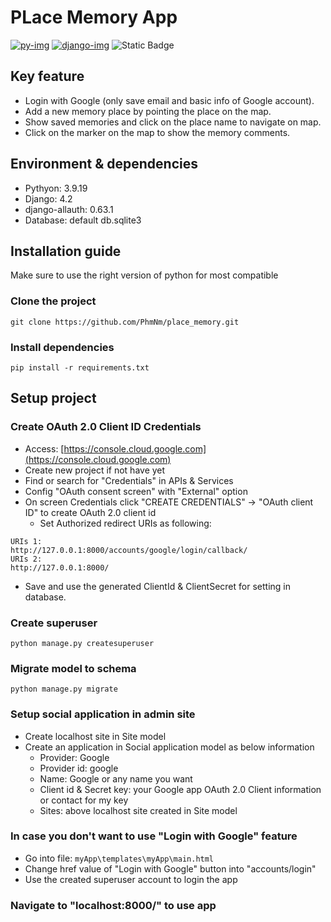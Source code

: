 # PLace Memory App
[![py-img]][py-url]
[![django-img]][django-url]
![Static Badge](https://img.shields.io/badge/django--allauth-0.63.1-brightgreen)

## Key feature

- Login with Google (only save email and basic info of Google account).
- Add a new memory place by pointing the place on the map.
- Show saved memories and click on the place name to navigate on map.
- Click on the marker on the map to show the memory comments.

## Environment & dependencies

- Pythyon: 3.9.19
- Django: 4.2
- django-allauth: 0.63.1
- Database: default db.sqlite3

## Installation guide

Make sure to use the right version of python for most compatible

### Clone the project

```terminal
git clone https://github.com/PhmNm/place_memory.git
```

### Install dependencies

```terminal
pip install -r requirements.txt
```

## Setup project

### Create OAuth 2.0 Client ID Credentials

- Access: [https://console.cloud.google.com](https://console.cloud.google.com)
- Create new project if not have yet
- Find or search for "Credentials" in APIs & Services
- Config "OAuth consent screen" with "External" option
- On screen Credentials click "CREATE CREDENTIALS" -> "OAuth client ID" to create OAuth 2.0 client id
  - Set Authorized redirect URIs as following:

```code
URIs 1:
http://127.0.0.1:8000/accounts/google/login/callback/
URIs 2:
http://127.0.0.1:8000/
```

- Save and use the generated ClientId & ClientSecret for setting in database.

### Create superuser

```terminal
python manage.py createsuperuser
```

### Migrate model to schema

```terminal
python manage.py migrate
```

### Setup social application in admin site

- Create localhost site in Site model
- Create an application in Social application model as below information
  - Provider: Google
  - Provider id: google
  - Name: Google or any name you want
  - Client id & Secret key: your Google app OAuth 2.0 Client information or contact for my key
  - Sites: above localhost site created in Site model

### In case you don't want to use "Login with Google" feature

- Go into file: `myApp\templates\myApp\main.html`
- Change href value of "Login with Google" button into "accounts/login"
- Use the created superuser account to login the app

### Navigate to "localhost:8000/" to use app

[py-img]: https://img.shields.io/badge/_-3.9.19-yellow?logo=python&labelColor=white
[py-url]: https://docs.python.org/3.9/
[django-img]: https://img.shields.io/badge/_-4.2-brightgreen?logo=django&labelColor=black
[django-url]: https://docs.djangoproject.com/en/4.2/
